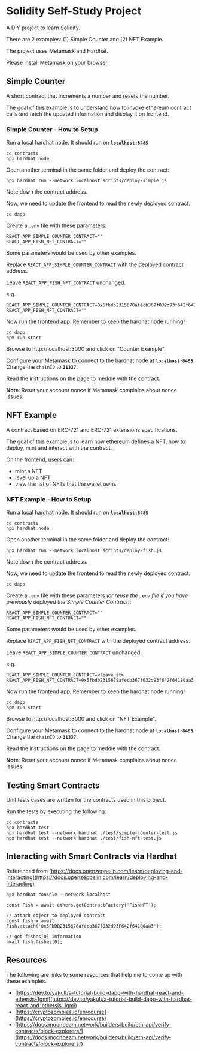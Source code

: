 # Solidity Self-Study Project
A DIY project to learn Solidity.

There are 2 examples: (1) Simple Counter and (2) NFT Example.

The project uses Metamask and Hardhat. 

Please install Metamask on your browser.

## Simple Counter

A short contract that increments a number and resets the number.

The goal of this example is to understand how to invoke ethereum contract calls and fetch the updated information and display it on frontend.

### Simple Counter - How to Setup

Run a local hardhat node. It should run on **`localhost:8485`**

```
cd contracts
npx hardhat node
```

Open another terminal in the same folder and deploy the contract:

```
npx hardhat run --network localhost scripts/deploy-simple.js
```

Note down the contract address.

Now, we need to update the frontend to read the newly deployed contract.

```
cd dapp
```

Create a `.env` file with these parameters:

```
REACT_APP_SIMPLE_COUNTER_CONTRACT=""
REACT_APP_FISH_NFT_CONTRACT=""
```

Some parameters would be used by other examples.

Replace `REACT_APP_SIMPLE_COUNTER_CONTRACT` with the deployed contract address. 

Leave `REACT_APP_FISH_NFT_CONTRACT` unchanged.

e.g.
```
REACT_APP_SIMPLE_COUNTER_CONTRACT=0x5fbdb2315678afecb367f032d93f642f64180aa3
REACT_APP_FISH_NFT_CONTRACT=""
```

Now run the frontend app. Remember to keep the hardhat node running!

```
cd dapp
npm run start
```

Browse to http://localhost:3000 and click on "Counter Example".

Configure your Metamask to connect to the hardhat node at **`localhost:8485`**. Change the `chainID` to **`31337`**.

Read the instructions on the page to meddle with the contract.

**Note**: Reset your account nonce if Metamask complains about nonce issues.

## NFT Example

A contract based on ERC-721 and ERC-721 extensions specifications.

The goal of this example is to learn how ethereum defines a NFT, how to deploy, mint and interact with the contract.

On the frontend, users can:
- mint a NFT
- level up a NFT
- view the list of NFTs that the wallet owns

### NFT Example - How to Setup

Run a local hardhat node. It should run on **`localhost:8485`**

```
cd contracts
npx hardhat node
```

Open another terminal in the same folder and deploy the contract:

```
npx hardhat run --network localhost scripts/deploy-fish.js
```

Note down the contract address.

Now, we need to update the frontend to read the newly deployed contract.

```
cd dapp
```

Create a `.env` file with these parameters *(or reuse the `.env` file if you have previously deployed the Simple Counter Contract)*:

```
REACT_APP_SIMPLE_COUNTER_CONTRACT=""
REACT_APP_FISH_NFT_CONTRACT=""
```

Some parameters would be used by other examples.

Replace `REACT_APP_FISH_NFT_CONTRACT` with the deployed contract address. 

Leave `REACT_APP_SIMPLE_COUNTER_CONTRACT` unchanged.

e.g.
```
REACT_APP_SIMPLE_COUNTER_CONTRACT=<leave_it>
REACT_APP_FISH_NFT_CONTRACT=0x5fbdb2315678afecb367f032d93f642f64180aa3
```

Now run the frontend app. Remember to keep the hardhat node running!

```
cd dapp
npm run start
```

Browse to http://localhost:3000 and click on "NFT Example".

Configure your Metamask to connect to the hardhat node at **`localhost:8485`**. Change the `chainID` to **`31337`**.

Read the instructions on the page to meddle with the contract.

**Note**: Reset your account nonce if Metamask complains about nonce issues.


## Testing Smart Contracts

Unit tests cases are written for the contracts used in this project.

Run the tests by executing the following:
```
cd contracts
npx hardhat test
npx hardhat test --network hardhat ./test/simple-counter-test.js
npx hardhat test --network hardhat ./test/fish-nft-test.js
```

## Interacting with Smart Contracts via Hardhat

Referenced from [https://docs.openzeppelin.com/learn/deploying-and-interacting](https://docs.openzeppelin.com/learn/deploying-and-interacting)

```
npx hardhat console --network localhost

const Fish = await ethers.getContractFactory('FishNFT');

// attach object to deployed contract
const fish = await Fish.attach('0x5FbDB2315678afecb367f032d93F642f64180aa3');

// get fishes[0] information
await fish.fishes(0);
```

## Resources

The following are links to some resources that help me to come up with these examples.

- [https://dev.to/yakult/a-tutorial-build-dapp-with-hardhat-react-and-ethersjs-1gmi](https://dev.to/yakult/a-tutorial-build-dapp-with-hardhat-react-and-ethersjs-1gmi)
- [https://cryptozombies.io/en/course](https://cryptozombies.io/en/course)
- [https://docs.moonbeam.network/builders/build/eth-api/verify-contracts/block-explorers/](https://docs.moonbeam.network/builders/build/eth-api/verify-contracts/block-explorers/)